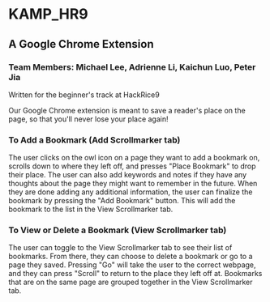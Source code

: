 # KAMP_HR9
## A Google Chrome Extension
### Team Members: Michael Lee, Adrienne Li, Kaichun Luo, Peter Jia

Written for the beginner's track at HackRice9

Our Google Chrome extension is meant to save a reader's place on the page, so that you'll never lose your place again! 

### To Add a Bookmark (Add Scrollmarker tab)
The user clicks on the owl icon on a page they want to add a bookmark on, scrolls down to where they left off, and presses "Place Bookmark" to drop their place. The user can also add keywords and notes if they have any thoughts about the page they might want to remember in the future. When they are done adding any additional information, the user can finalize the bookmark by pressing the "Add Bookmark" button. This will add the bookmark to the list in the View Scrollmarker tab.

### To View or Delete a Bookmark (View Scrollmarker tab)
The user can toggle to the View Scrollmarker tab to see their list of bookmarks. From there, they can choose to delete a bookmark or go to a page they saved. Pressing "Go" will take the user to the correct webpage, and they can press "Scroll" to return to the place they left off at. Bookmarks that are on the same page are grouped together in the View Scrollmarker tab.
